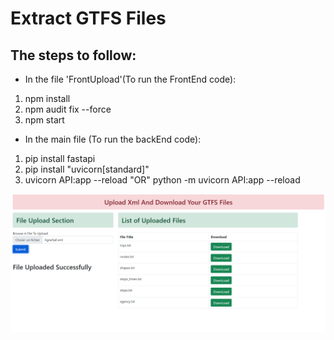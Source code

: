 # Extract GTFS Files
## The steps to follow:
-  In the file 'FrontUpload'(To run the FrontEnd code):
1. npm install
2. npm audit fix --force
3. npm start 

-  In the main file (To run the backEnd code):
1. pip install fastapi
2. pip install "uvicorn[standard]"
3. uvicorn API:app --reload   "OR"   python -m uvicorn API:app --reload
 

![Alt Text](example.png)
